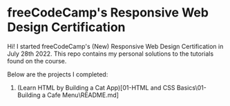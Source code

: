 # freeCodeCamp's Responsive Web Design Certification

Hi! I started freeCodeCamp's (New) Responsive Web Design Certification in July 28th 2022. This repo contains my personal solutions to the tutorials found on the course.

Below are the projects I completed:

1) (Learn HTML by Building a Cat App)[01-HTML and CSS Basics\01-Building a Cafe Menu\README.md]
